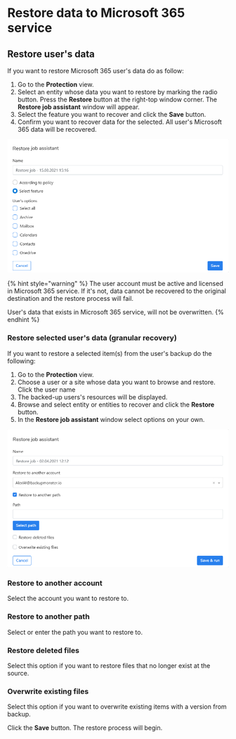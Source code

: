 # Restore data to Microsoft 365 service

## Restore user's data

If you want to restore Microsoft 365 user's data do as follow:

1. Go to the **Protection** view.
2. Select an entity whose data you want to restore by marking the radio button. Press the **Restore** button at the right-top window corner. The **Restore job assistant** window will appear.
3. Select the feature you want to recover and click the **Save** button.
4. Confirm you want to recover data for the selected. All user's Microsoft 365 data will be recovered.

![](../../.gitbook/assets/image%20%2835%29.png)

{% hint style="warning" %}
The user account must be active and licensed in Microsoft 365 service. If it's not, data cannot be recovered to the original destination and the restore process will fail.

User's data that exists in Microsoft 365 service, will not be overwritten. 
{% endhint %}

### Restore selected user's data \(granular recovery\)

If you  want to restore a selected item\(s\) from the user's backup do the following:

1. Go to the **Protection** view.
2. Choose a user or a site whose data you want to browse and restore. Click the user name
3. The backed-up users's resources will be displayed.
4. Browse and select entity or entities to recover and click the **Restore** button.
5. In the **Restore job assistant** window select options on your own.

![](../../.gitbook/assets/image%20%2845%29.png)

### Restore to another account

Select the account you want to restore to. 

### Restore to another path <a id="restore-to-another-account"></a>

Select or enter the path you want to restore to.

### Restore deleted files

Select this option if you want to restore files that no longer exist at the source. 

### Overwrite existing files

Select this option if you want to overwrite existing items with a version from backup.

 Click the **Save** button. The restore process will begin.

     

